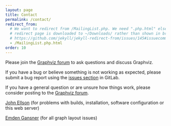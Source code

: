 ```yaml
---
layout: page
title: Contact
permalink: /contact/
redirect_from:
  # We want to redirect from /MailingList.php. We need ".php.html" else the
  # redirect page is downloaded to ~/Downloads/ rather than shown in browser. See:
  # https://github.com/jekyll/jekyll-redirect-from/issues/145#issuecomment-392277818
  - /MailingList.php.html
order: 10
---
```


Please join the [Graphviz forum](https://forum.graphviz.org) to ask questions and discuss Graphviz.

If you have a bug or believe something is not working as expected, please 
submit a bug report using the [issues section](https://gitlab.com/graphviz/graphviz/issues) in GitLab.

If you have a general question or are unsure how things work, please consider 
posting to the [Graphviz forum](https://forum.graphviz.org).

[John Ellson](mailto:ellson@graphviz.org) (for problems with builds, installation, software configuration or this web server)

[Emden Gansner](mailto:erg@alum.mit.edu) (for all graph layout issues)

